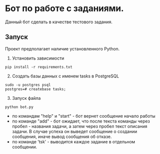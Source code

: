 # Бот по работе с заданиями.

Данный бот сделать в качестве тестового задания.

## Запуск

Проект предполагает наличие установленного Python. 

1. Установить зависимости

```commandline
pip install -r requirements.txt
```

2. Создать базы данных с именем tasks в PostgreSQL

```commandline
sudo -u postgres psql
postgres=# createbase tasks;
```

3. Запуск файла

```commandline
python bot.py
```
 - по командам "help" и "start" - бот вернет сообщение начало работы
 - по команде "add" - бот ожидает, что после текста команды через пробел - названия задачи, а затем через пробел текст
описания задачи. В случае успеха он выведет сообщение о создании сообщения, иначе вывод сообщения об отказе.
 - по команде 'tsk' - выводится каждое задание в отдельном сообщении.

